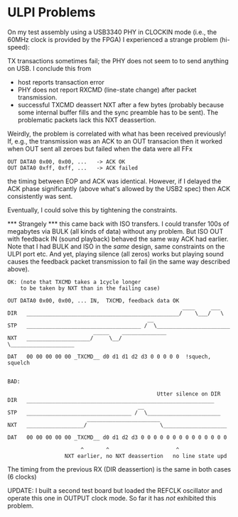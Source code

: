 # ULPI Problems

On my test assembly using a USB3340 PHY in CLOCKIN mode
(i.e., the 60MHz clock is provided by the FPGA) I experienced
a strange problem (hi-speed):

TX transactions sometimes fail; the PHY does not seem
to to send anything on USB. I conclude this from

  - host reports transaction error
  - PHY does not report RXCMD (line-state change) after
    packet transmission.
  - successful TXCMD deassert NXT after a few bytes
    (probably because some internal buffer fills and
    the sync preamble has to be sent). The problematic
    packets lack this NXT deassertion.

Weirdly, the problem is correlated with what has been
received previously! If, e.g., the transmission was an ACK
to an OUT transacion then it worked when OUT sent all zeroes
but failed when the data were all FFx

```
OUT DATA0 0x00, 0x00, ...   -> ACK OK
OUT DATA0 0xff, 0xff, ...   -> ACK failed
```

the timing between EOP and ACK was identical. However, if I
delayed the ACK phase significantly (above what's allowed
by the USB2 spec) then ACK consistently was sent.

Eventually, I could solve this by tightening the constraints.

*** Strangely *** this came back with ISO transfers.
I could transfer 100s of megabytes via BULK (all kinds
of data) without any problem. But ISO OUT with feedback
IN (sound playback) behaved the same way ACK had earlier.
Note that I had BULK and ISO in the *same* design, same
constraints on the ULPI port etc.
And yet, playing silence (all zeros) works but playing
sound causes the feedback packet transmission to fail
(in the same way described above).

```
OK: (note that TXCMD takes a 1cycle longer
    to be taken by NXT than in the failing case)

OUT DATA0 0x00, 0x00, ... IN,  TXCMD, feedback data OK
                                                       ____     ___
DIR   ________________________________________________/    \___/   \
                                            __
STP   ____________________________________ /  \_______________________
                           _____    ______________
NXT   ____________________/     \__/              \____________________

DAT   00 00 00 00 00 _TXCMD__ d0 d1 d1 d2 d3 0 0 0 0 0  !squech, squelch


BAD:

                                               Utter silence on DIR
DIR   ___________________________________________________________
                                         __
STP   _________________________________ /  \_______________________
                         _______________________
NXT   __________________/                       \____________________

DAT   00 00 00 00 00 _TXCMD__ d0 d1 d2 d3 0 0 0 0 0 0 0 0 0 0 0 0 0 0

                       ^       ^                     ^
                  NXT earlier, no NXT deassertion   no line state upd
```

The timing from the previous RX (DIR deassertion) is the same in
both cases (6 clocks)

UPDATE: I built a second test board but loaded the REFCLK oscillator
and operate this one in OUTPUT clock mode. So far it has *not* 
exhibited this problem.
